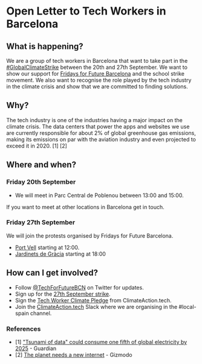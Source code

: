 # Open Letter to Tech Workers in Barcelona 

## What is happening?

We are a group of tech workers in Barcelona that want to take part in the [#GlobalClimateStrike](https://globalclimatestrike.net) between the 20th and 27th September. We want to show our support for [Fridays for Future Barcelona](https://twitter.com/f4f_barcelona) and the school strike movement. We also want to recognise the role played by the tech industry in the climate crisis and show that we are committed to finding solutions.

## Why?

The tech industry is one of the industries having a major impact on the climate crisis. The data centers that power the apps and websites we use are currently responsible for about 2% of global greenhouse gas emissions, making its emissions on par with the aviation industry and even projected to exceed it in 2020. [1] [2]

## Where and when?

### Friday 20th September

- We will meet in Parc Central de Poblenou between 13:00 and 15:00.

If you want to meet at other locations in Barcelona get in touch.

### Friday 27th September

We will join the protests organised by Fridays for Future Barcelona. 

- [Port Vell](https://act.350.org/event/globalclimatestrike/18202) starting at 12:00.
- [Jardinets de Gràcia](https://m.facebook.com/story.php?story_fbid=492776877953307&id=394650514432611) starting at 18:00

## How can I get involved?

- Follow [@TechForFutureBCN](https://twitter.com/tech4futurebcn) on Twitter for updates.
- Sign up for the [27th September strike](https://m.facebook.com/story.php?story_fbid=492776877953307&id=394650514432611).
- Sign the [Tech Worker Climate Pledge](https://pledge.climateaction.tech/) from ClimateAction.tech.
- Join the [ClimateAction.tech](https://climateaction.tech/) Slack where we are organising in the #local-spain channel. 

### References

- [1] ["Tsunami of data" could consume one fifth of global electricity by 2025](https://www.theguardian.com/environment/2017/dec/11/tsunami-of-data-could-consume-fifth-global-electricity-by-2025) - Guardian
- [2] [The planet needs a new internet](https://earther.gizmodo.com/the-planet-needs-a-new-internet-1837101745) - Gizmodo

